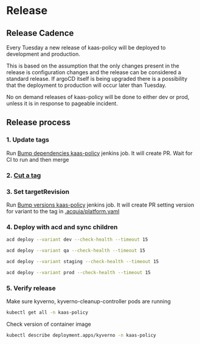 # Release

## Release Cadence

Every Tuesday a new release of kaas-policy will be deployed to development and production.

This is based on the assumption that the only changes present in the release is configuration changes and the release can be considered a standard release. If argoCD itself is being upgraded there is a possibility that the deployment to production will occur later than Tuesday.

No on demand releases of kaas-policy will be done to either dev or prod, unless it is in response to pageable incident.

## Release process
### 1. Update tags
Run [Bump dependencies kaas-policy](https://core.cloudbees.ais.acquia.io/cloudatlas-jenkins/view/ORCH%20Releases/job/Bump%20dependencies%20kaas-policy/) jenkins job. It will create PR. Wait for CI to run and then merge

### 2. [Cut a tag](https://github.com/acquia/kaas-policy/releases/new) 

### 3. Set targetRevision 
Run [Bump versions kaas-policy](https://core.cloudbees.ais.acquia.io/cloudatlas-jenkins/view/ORCH%20Releases/job/Bump%20version%20kaas-policy/) jenkins job. It will create PR setting version for variant to the tag in [.acquia/platform.yaml](.acquia/platform.yaml)

### 4. Deploy with acd and sync children

```sh
acd deploy --variant dev --check-health --timeout 15
```

```sh
acd deploy --variant qa --check-health --timeout 15
```

```sh
acd deploy --variant staging --check-health --timeout 15
```

```sh
acd deploy --variant prod --check-health --timeout 15
```

### 5. Verify release

Make sure kyverno, kyverno-cleanup-controller pods are running
```sh
kubectl get all -n kaas-policy
```

Check version of container image
```sh
kubectl describe deployment.apps/kyverno -n kaas-policy
```
